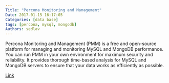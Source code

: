 ```yaml
---
Title: "Percona Monitoring and Management"
Date: 2017-01-15 16:17:05
Categories: [data base]
tags: [percona, mysql, mongodb]
Authors: sedlav
---
```


Percona Monitoring and Management (PMM) is a free and open-source platform for managing and monitoring MySQL and MongoDB performance. You can run PMM in your own environment for maximum security and reliability. It provides thorough time-based analysis for MySQL and MongoDB servers to ensure that your data works as efficiently as possible.

[Link](https://www.percona.com/software/database-tools/percona-monitoring-and-management)

